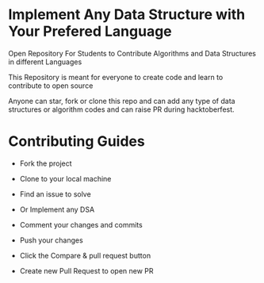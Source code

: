 # Implement Any Data Structure with Your Prefered Language

Open Repository For Students to Contribute Algorithms and Data Structures in different Languages

This Repository is meant for everyone to create code and learn to contribute to open source

Anyone can star, fork or clone this repo and can add any type of data structures or algorithm codes and can raise PR during hacktoberfest.

# Contributing Guides

- Fork the project

- Clone to your local machine

- Find an issue to solve

- Or Implement any DSA

- Comment your changes and commits

- Push your changes

- Click the Compare & pull request button

- Create new Pull Request to open new PR
